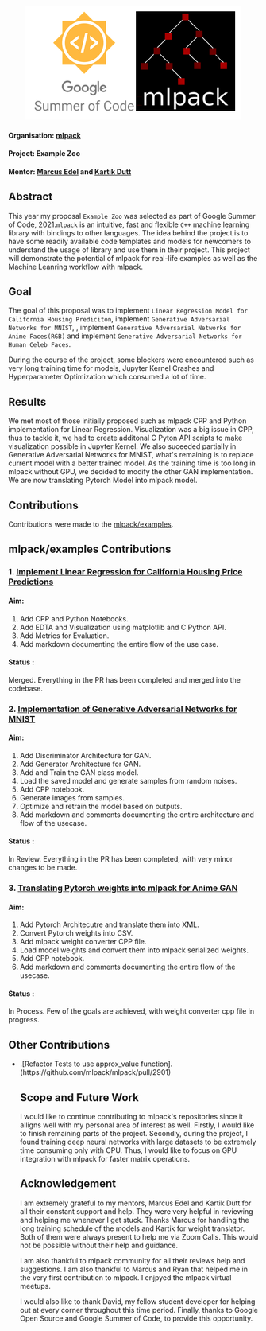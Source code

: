 <p align="center">
  <img  src="https://github.com/swaingotnochill/gsoc-work-report/blob/main/src/gsocxmlpack.png">
</p>

#### Organisation: [mlpack](https://github.com/mlpack)

#### Project: Example Zoo

#### Mentor: [Marcus Edel](https://github.com/zoq) and [Kartik Dutt](https://github.com/kartikdutt18)

## Abstract
This year my proposal `Example Zoo` was selected as part of Google Summer of Code, 2021.`mlpack` is an intuitive, fast and flexible `C++` machine learning library with bindings to other languages. The idea behind the project is to have some readily available code templates and models for newcomers to understand the usage of library and use them in their project. This project will demonstrate the potential of mlpack for real-life examples as well as the Machine Leanring workflow with mlpack.

## Goal
The goal of this proposal was to implement `Linear Regression Model for California Housing Prediciton`, implement `Generative Adversarial Networks for MNIST`,
, implement `Generative Adversarial Networks for Anime Faces(RGB)` and implement `Generative Adversarial Networks for Human Celeb Faces`.

During the course of the project, some blockers were encountered such as very long training time for models, Jupyter Kernel Crashes and Hyperparameter Optimization which consumed a lot of time. 

## Results
We met most of those initially proposed such as mlpack CPP and Python implementation for Linear Regression. Visualization was a big issue in CPP, thus to tackle it, we had to create additonal C Pyton API scripts to make visualization possible in Jupyter Kernel. We also suceeded partially in Generative Adversarial Networks for MNIST, what's remaining is to replace current model with a better trained model. As the training time is too long in mlpack without GPU, we decided to modify the other GAN implementation. We are now translating Pytorch Model into mlpack model. 

## Contributions
Contributions were made to the [mlpack/examples](https://github.com/mlpack/examples).

## mlpack/examples Contributions

<!-- <p align="center">
  <img width="350" height="250" src=".png">
</p> -->

### 1. [Implement Linear Regression for California Housing Price Predictions](https://github.com/mlpack/examples/pull/167)

#### Aim:
1. Add CPP and Python Notebooks.
2. Add EDTA and Visualization using matplotlib and C Python API.
3. Add Metrics for Evaluation.
4. Add markdown documenting the entire flow of the use case.

#### Status :
Merged. Everything in the PR has been completed and merged into the codebase.

### 2. [Implementation of Generative Adversarial Networks for MNIST](https://github.com/mlpack/examples/pull/172)

#### Aim:
1. Add Discriminator Architecture for GAN.
2. Add Generator Architecture for GAN.
3. Add and Train the GAN class model.
4. Load the saved model and generate samples from random noises.
5. Add CPP notebook.
6. Generate images from samples.
7. Optimize and retrain the model based on outputs.
8. Add markdown and comments documenting the entire architecture and flow of the usecase. 

#### Status :
In Review. Everything in the PR has been completed, with very minor changes to be made.

### 3. [Translating Pytorch weights into mlpack for Anime GAN ]()

#### Aim:
1. Add Pytorch Architecutre and translate them into XML.
2. Convert Pytorch weights into CSV.
3. Add mlpack weight converter CPP file.
4. Load model weights and convert them into mlpack serialized weights.
5. Add CPP notebook.
6. Add markdown and comments documenting the entire flow of the usecase.

#### Status :
In Process. Few of the goals are achieved, with weight converter cpp file in progress.

## Other Contributions
<ul>
  <li> .[Refactor Tests to use approx_value function].(https://github.com/mlpack/mlpack/pull/2901) </li>

## Scope and Future Work
I would like to continue contributing to mlpack's repositories since it alligns well with my personal area of interest as well. Firstly, I would like to finish remaining parts of the project. Secondly, during the project, I found training deep neural networks with large datasets to be extremely time consuming only with CPU. Thus, I would like to focus on GPU integration with mlpack for faster matrix operations.

## Acknowledgement
  I am extremely grateful to my mentors, Marcus Edel and Kartik Dutt for all their constant support and help. They were very helpful in reviewing and helping me whenever I get stuck. Thanks Marcus for handling the long training schedule of the models and Kartik for weight translator. Both of them were always present to help me via Zoom Calls. This would not be possible without their help and guidance.

  I am also thankful to mlpack community for all their reviews help and suggestions. I am also thankful to Marcus and Ryan that helped me in the very first contribution to mlpack. I enjpyed the mlpack virtual meetups.

 I would also like to thank David, my fellow student developer for helping out at every corner throughout this time period. Finally, thanks to Google Open Source and Google Summer of Code, to provide this opportunity.
